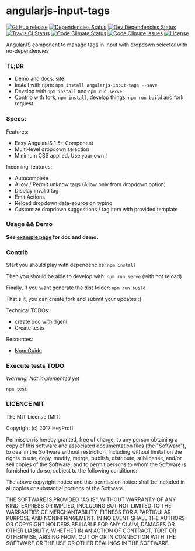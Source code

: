 # angularjs-input-tags 

[![GitHub release][badge-release-img]][badge-release-lnk]
[![Dependencies Status][badge-dependencies-img]][badge-dependencies-lnk]
[![Dev Dependencies Status][badge-dev-dependencies-img]][badge-dev-dependencies-lnk]
[![Travis CI Status][badge-travis-img]][badge-travis-lnk]
[![Code Climate Status][badge-code-climate-status-img]][badge-code-climate-status-lnk]
[![Code Climate Issues][badge-code-climate-issues-img]][badge-code-climate-issues-lnk]
[![License][badge-license-img]][badge-license-lnk]

AngularJS component to manage tags in input with dropdown selector with no-dependencies

### TL;DR

- Demo and docs: [site][site]
- Install with npm: `npm install angularjs-input-tags --save`
- Develop with `npm install` and `npm run serve`
- Contrib with fork, `npm install`, develop things, `npm run build` and fork request

### Specs:

Features:
- Easy AngularJS 1.5+ Component
- Multi-level dropdown selection
- Minimum CSS applied. Use your own !

Incoming-features:
- Autocomplete
- Allow / Permit unknow tags (Allow only from dropdown option)
- Display invalid tag
- Emit Actions
- Reload dropdown data-source on typing
- Customize dropdown suggestions / tag item with provided template

### Usage && Demo

**See [example page][site] for doc and demo.**

### Contrib

Start you should play with dependencies: `npm install`

Then you should be able to develop with: `npm run serve` (with hot reload)

Finally, if you want generate the dist folder: `npm run build`

That's it, you can create fork and submit your updates :)

Technical TODOs:
- create doc with dgeni
- Create tests

Resources:
- [Npm Guide](https://docs.npmjs.com/getting-started/publishing-npm-packages)

### Execute tests TODO

*Warning: Not implemented yet*

`npm test`

### LICENCE MIT

The MIT License (MIT)

Copyright (c) 2017 HeyProf!

Permission is hereby granted, free of charge, to any person obtaining a copy
of this software and associated documentation files (the "Software"), to deal
in the Software without restriction, including without limitation the rights
to use, copy, modify, merge, publish, distribute, sublicense, and/or sell
copies of the Software, and to permit persons to whom the Software is
furnished to do so, subject to the following conditions:

The above copyright notice and this permission notice shall be included in all
copies or substantial portions of the Software.

THE SOFTWARE IS PROVIDED "AS IS", WITHOUT WARRANTY OF ANY KIND, EXPRESS OR
IMPLIED, INCLUDING BUT NOT LIMITED TO THE WARRANTIES OF MERCHANTABILITY,
FITNESS FOR A PARTICULAR PURPOSE AND NONINFRINGEMENT. IN NO EVENT SHALL THE
AUTHORS OR COPYRIGHT HOLDERS BE LIABLE FOR ANY CLAIM, DAMAGES OR OTHER
LIABILITY, WHETHER IN AN ACTION OF CONTRACT, TORT OR OTHERWISE, ARISING FROM,
OUT OF OR IN CONNECTION WITH THE SOFTWARE OR THE USE OR OTHER DEALINGS IN THE
SOFTWARE.

[site]: https://heyprof.github.io/angularjs-input-tags/

[badge-release-img]: https://img.shields.io/github/release/heyprof/angularjs-input-tags/all.svg?style=flat-square
[badge-release-lnk]: https://github.com/heyprof/angularjs-input-tags/releases
[badge-dependencies-img]: https://img.shields.io/david/heyprof/angularjs-input-tags.svg?style=flat-square
[badge-dependencies-lnk]: https://david-dm.org/heyprof/angularjs-input-tags
[badge-dev-dependencies-img]: https://img.shields.io/david/dev/heyprof/angularjs-input-tags.svg?style=flat-square
[badge-dev-dependencies-lnk]: https://david-dm.org/heyprof/angularjs-input-tags?type=dev
[badge-travis-img]: https://img.shields.io/travis/heyprof/angularjs-input-tags.svg?style=flat-square&label=TravisCI
[badge-travis-lnk]: https://travis-ci.org/heyprof/angularjs-input-tags
[badge-code-climate-status-img]: https://img.shields.io/codeclimate/github/heyprof/angularjs-input-tags.svg?style=flat-square&label=climate
[badge-code-climate-status-lnk]: https://codeclimate.com/github/heyprof/angularjs-input-tags
[badge-code-climate-issues-img]: https://img.shields.io/codeclimate/issues/github/heyprof/angularjs-input-tags.svg?style=flat-square&label=climate&nbsp;issues
[badge-code-climate-issues-lnk]: https://codeclimate.com/github/heyprof/angularjs-input-tags/issues
[badge-license-img]: https://img.shields.io/badge/license-MIT-blue.svg?style=flat-square
[badge-license-lnk]: https://raw.githubusercontent.com/heyprof/angularjs-input-tags/master/LICENSE
